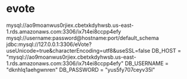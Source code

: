 # evote

mysql://ao9moanwus0rjiex.cbetxkdyhwsb.us-east-1.rds.amazonaws.com:3306/ix7t4ei8ccpp4efy
mysql://username:password@hostname:port/default_schema
jdbc:mysql://127.0.0.1:3306/eVote?useUnicode=true&characterEncoding=utf8&useSSL=false
DB_HOST = "mysql://ao9moanwus0rjiex.cbetxkdyhwsb.us-east-1.rds.amazonaws.com:3306/ix7t4ei8ccpp4efy"
DB_USERNAME = "dknhlq1aehgwnren"
DB_PASSWORD = "yus5fy707ceyv35l"